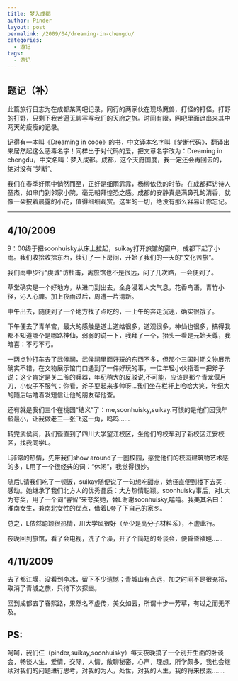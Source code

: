 ```yaml
---
title: 梦入成都
author: Pinder
layout: post
permalink: /2009/04/dreaming-in-chengdu/
categories:
  - 游记
tags:
  - 游记
---
```


## 题记（补） ##
此篇旅行日志为在成都某网吧记录，同行的两家伙在现场魔兽，打怪的打怪，打野的打野，只剩下我苦逼无聊写写我们的天府之旅。时间有限，网吧里面诌出来其中两天的瘦瘦的记录。

记得有一本叫《Dreaming in code》的书，中文译本名字叫《梦断代码》，翻译出来居然起这么恶毒名字！同样出于对代码的爱，把文章名字改为：Dreaming in chengdu，中文名叫：梦入成都。成都，这个天府国度，我一定还会再回去的，绝对没有“梦断”。

我们在春季好雨中悄然而至，正好是细雨霏霏，杨柳依依的时节。在成都拜访诗人圣杰，如串门到邻家小院，毫无朝拜惶恐之感。成都的安静真是满鼻孔的清香，就像一朵披着晨露的小花，值得细细观赏。这里的一切，绝没有那么容易让你忘记。

----------

## 4/10/2009 ##
9：00终于把soonhuisky从床上拉起，suikay打开旅馆的窗户，成都下起了小雨。我们收拾收拾东西，续订了一下房间，开始了我们的一天的“文化苦旅”。

我们雨中步行“虔诚”访杜甫，离旅馆也不是很远，问了几次路，一会便到了。

草堂确实是一个好地方，从进门到出去，全身浸着人文气息，花香鸟语，青竹小径，沁人心脾。加上夜雨过后，周遭一片清新。

中午出去，随便到了一个地方找了点吃的，一上午的奔走沉迷，确实很饿了。

下午便去了青羊宫，最大的感触是道士道姑很多，道观很多，神仙也很多，搞得我都不知道哪个是哪路神仙，弱弱的说一下，我拜了一个，抬头一看是元始天尊，我暗喜：不亏不亏。

一两点钟打车去了武侯祠，武侯祠里面好玩的东西不多，但那个三国时期文物展示确实不错，在文物展示馆门口遇到了一件好玩的事，一位年轻小伙指着一把斧子说：这个肯定是关二爷的兵器，年纪稍大的反驳说,不可能，应该是那个青龙偃月刀，小伙子不服气：你看，斧子耍起来多帅呀...我们坐在栏杆上哈哈大笑，年纪大的随后咕噜着发短信让他的朋友帮他查。

还有就是我们三个在桃园“结义”了：me,soonhuisky,suikay.可恨的是他们因我年龄最小，让我做老三―张飞这一角，呜呜......

转完武侯祠，我们径直到了四川大学望江校区，坐他们的校车到了新校区江安校区，找我同学L。

L非常的热情，先带我们show around了一圈校园，感觉他们的校园建筑物艺术感的多，L用了一个很经典的词：“休闲”，我觉得很妙。

随后L请我们吃了一顿饭，suikay随便说了一句想吃甜点，她径直便到楼下去买：感动。她继承了我们北方人的优秀品质：大方热情聪颖。soonhuisky事后，对L大为夸奖，用了一个词“睿智”来夸奖她，替L谢谢soonhuisky,嘻嘻。我美其名曰：淮南女生，兼南北女性的优点，借着L夸了下自己的家乡。

总之，L依然聪颖很热情，川大学风很好（至少是高分子材料系），不虚此行。

夜晚回到旅馆，看了会电视，洗了个澡，开了个简短的卧谈会，便昏昏欲睡......

## 4/11/2009 ##
去了都江堰，没看到李冰，留下不少遗憾；青城山有点远，加之时间不是很充裕，取消了青城之旅，只待下次探幽。

回到成都去了春熙路，果然名不虚传，美女如云，所谓十步一芳草，有过之而无不及。

## PS: ##
呵呵，我们仨（pinder,suikay,soonhuisky）每天夜晚搞了一个别开生面的卧谈会，畅谈人生，爱情，交际，人情，敞聊秘密，心声，理想，所学颇多，我也会继续对我们的问题进行思考，对我的为人，处世，对我的人生，我的将来摸索.......